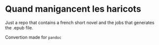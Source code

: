 # Quand manigancent les haricots

Just a repo that contains a french short novel and the jobs that generates the .epub file.

Convertion made for `pandoc`
